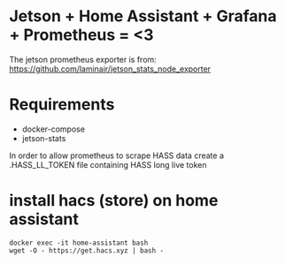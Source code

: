 # Jetson + Home Assistant + Grafana + Prometheus = <3

The jetson prometheus exporter is from:
https://github.com/laminair/jetson_stats_node_exporter

# Requirements
- docker-compose
- jetson-stats


In order to allow prometheus to scrape HASS data create a .HASS_LL_TOKEN file containing HASS long live token



# install hacs (store) on home assistant
    docker exec -it home-assistant bash
    wget -O - https://get.hacs.xyz | bash -